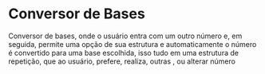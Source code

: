 # Conversor de Bases

Conversor de bases, onde o usuário entra com um outro número e, em seguida, permite uma opção de sua estrutura e automaticamente o número é convertido para uma base escolhida, isso tudo em uma estrutura de repetição, que ao usuário, prefere, realiza, outras , ou alterar número
